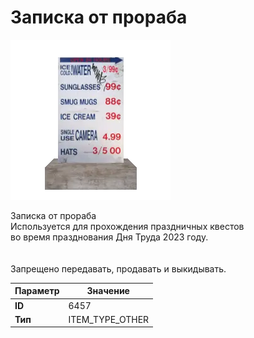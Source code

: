 # Записка от прораба

![Item Image](../img/6457.webp?raw=true)

Записка от прораба<br>Используется для прохождения праздничных квестов<br>во время празднования Дня Труда 2023 году.<br><br><br>Запрещено передавать, продавать и выкидывать.


| Параметр | Значение |
|----------|----------|
| **ID** | 6457 |
| **Тип** | ITEM_TYPE_OTHER |

